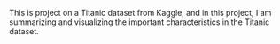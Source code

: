 This is project on a Titanic dataset from Kaggle, and in this project, I am summarizing and visualizing the important characteristics in the Titanic dataset.
